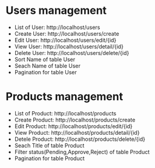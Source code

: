 # Users management
- List of User: http://localhost/users
- Create User: http://localhost/users/create
- Edit User: http://localhost/users/edit/{id}
- View User: http://localhost/users/detail/{id}
- Delete User: http://localhost/users/delete/{id}
- Sort Name of table User
- Seach Name of table User
- Pagination for table User

# Products management
- List of Product: http://localhost/products
- Create Product: http://localhost/products/create
- Edit Product: http://localhost/products/edit/{id}
- View Product: http://localhost/products/detail/{id}
- Detele Product: http://localhost/products/delete/{id}
- Seach Title of table Product
- Filter status(Pending,Approve,Reject) of table Product
- Pagination for table Product

